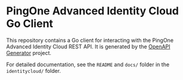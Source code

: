 # PingOne Advanced Identity Cloud Go Client

This repository contains a Go client for interacting with the PingOne Advanced Identity Cloud REST API. It is generated by the [OpenAPI Generator](https://openapi-generator.tech) project.

For detailed documentation, see the `README` and `docs/` folder in the `identitycloud/` folder.